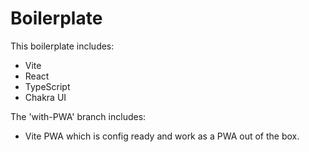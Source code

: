 # Boilerplate

This boilerplate includes:
- Vite
- React
- TypeScript
- Chakra UI

The 'with-PWA' branch includes:
- Vite PWA which is config ready and work as a PWA out of the box.


